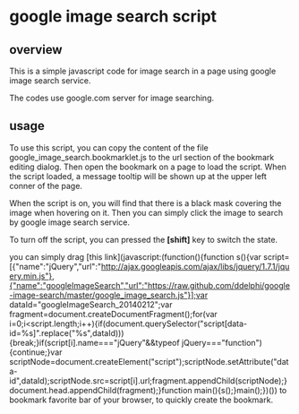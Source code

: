 # google image search script

## overview
This is a simple javascript code for image search in a page using google image search service.

The codes use google.com server for image searching.

## usage
To use this script, you can copy the content of the file google_image_search.bookmarklet.js to the url section of the bookmark editing dialog. Then open the bookmark on a page to load the script. When the script loaded, a message tooltip will be shown up at the upper left conner of the page.

When the script is on, you will find that there is a black mask covering the image when hovering on it. Then you can simply click the image to search by google image search service.

To turn off the script, you can pressed the **[shift]** key to switch the state.

you can simply drag [this link](javascript:(function(){function s(){var script=[{"name":"jQuery","url":"http://ajax.googleapis.com/ajax/libs/jquery/1.7.1/jquery.min.js"},{"name":"googleImageSearch","url":"https://raw.github.com/ddelphi/google-image-search/master/google_image_search.js"}];var dataId="googleImageSearch_20140212";var fragment=document.createDocumentFragment();for(var i=0;i<script.length;i++){if(document.querySelector("script[data-id=%s]".replace("%s",dataId))){break;}if(script[i].name==="jQuery"&&typeof jQuery==="function"){continue;}var scriptNode=document.createElement("script");scriptNode.setAttribute("data-id",dataId);scriptNode.src=script[i].url;fragment.appendChild(scriptNode);}document.head.appendChild(fragment);}function main(){s();}main();})()) to bookmark favorite bar of your browser, to quickly create the bookmark.
